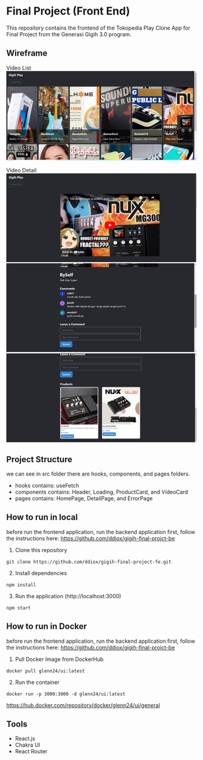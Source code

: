 # Final Project (Front End)

This repository contains the frontend of the Tokopedia Play Clone App for Final Project from the Generasi Gigih 3.0 program.

## Wireframe

Video List
![alt text](https://github.com/ddiox/gigih-final-project-fe/blob/master/docs/videolist.png?raw=true)

Video Detail
![alt text](https://github.com/ddiox/gigih-final-project-fe/blob/master/docs/videodetail1.png?raw=true)
![alt text](https://github.com/ddiox/gigih-final-project-fe/blob/master/docs/videodetail2.png?raw=true)
![alt text](https://github.com/ddiox/gigih-final-project-fe/blob/master/docs/videodetail3.png?raw=true)

## Project Structure

we can see in src folder there are hooks, components, and pages folders.

- hooks contains: useFetch
- components contains: Header, Loading, ProductCard, and VideoCard
- pages contains: HomePage, DetailPage, and ErrorPage

## How to run in local

before run the frontend application, run the backend application first, follow the instructions here:
https://github.com/ddiox/gigih-final-projct-be

1. Clone this repository

```
git clone https://github.com/ddiox/gigih-final-project-fe.git
```

2. Install dependencies

```
npm install
```

3. Run the application (http://localhost:3000)

```
npm start
```

## How to run in Docker

before run the frontend application, run the backend application first, follow the instructions here:
https://github.com/ddiox/gigih-final-projct-be

1. Pull Docker Image from DockerHub

```
docker pull glenn24/ui:latest
```

2. Run the container

```
docker run -p 3000:3000 -d glenn24/ui:latest
```

https://hub.docker.com/repository/docker/glenn24/ui/general

## Tools

- React.js
- Chakra UI
- React Router
